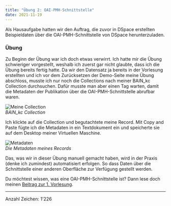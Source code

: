 ```yaml
---
title: "Übung 2: OAI-PMH-Schnittstelle"
date: 2021-11-19
---
```


Als Hausaufgabe hatten wir den Auftrag, die zuvor in DSpace erstellten Beispieldaten über die OAI-PMH-Schnittstelle von DSpace herunterzuladen.

### Übung
Zu Beginn der Übung war ich doch etwas verwirrt. Ich hatte mir die Übung schwieriger vorgestellt, weshalb ich zuerst gar nicht glaubte, dass ich die Übung bereits fertig hatte.
Da wir den Datensatz ja bereits in der Vorlesung erstellten und ich vor dem Zurücksetzen der Demo-Seite meine Übung abschloss, musste ich nur noch die Collections nach meiner BAIN_kc Collection durchsuchen. Dafür musste man aber einen Tag warten, damit die Metadaten der Publikation über die OAI-PMH-Schnittstelle abrufbar waren.

![Meine Collection](https://i.ibb.co/PFybqfv/05-DSpace-Repository.png) <br>
<i>BAIN_kc Collection </i> 

Ich klickte auf die Collection und begutachtete meine Record. Mit Copy and Paste fügte ich die Metadaten in ein Textdokument ein und speicherte sie auf dem Desktop meiner Virtuellen Maschine.

![Metadaten](https://i.ibb.co/cD98hpx/05-DSpace-Repository-1.png) <br>
<i>Die Metadaten meines Records </i>

Das, was wir in dieser Übung manuell gemacht haben, wird in der Praxis (denke ich zumindest) automatisiert erfolgen. So dass Daten über die Schnittstelle einer anderen Oberfläche zur Verfügung gestellt werden.

Du möchtest wissen, was eine OAI-PMH-Schnittstelle ist? Dann lese doch meinen [Beitrag zur 1. Vorlesung]( https://cynkoh.github.io/BAIN21_ck/2021/09/15/tag1.html).

---
Anzahl Zeichen: 1'226

